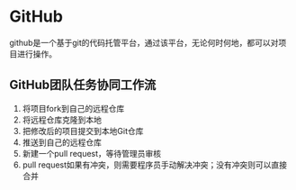 # GitHub

github是一个基于git的代码托管平台，通过该平台，无论何时何地，都可以对项目进行操作。

## GitHub团队任务协同工作流

1. 将项目fork到自己的远程仓库
2. 将远程仓库克隆到本地
3. 把修改后的项目提交到本地Git仓库
4. 推送到自己的远程仓库
5. 新建一个pull request，等待管理员审核
6. pull request如果有冲突，则需要程序员手动解决冲突；没有冲突则可以直接合并